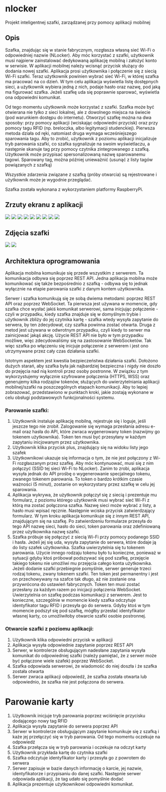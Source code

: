 # nlocker
Projekt inteligentnej szafki, zarządzanej przy pomocy aplikacji mobilnej

## Opis
Szafka, znajdując się w stanie fabrycznym, rozgłasza własną sieć Wi-Fi o odpowiedniej nazwie (NLocker). Aby móc korzystać z szafki, użytkownik musi najpierw zainstalować dedykowaną aplikację mobilną i założyć konto w serwisie. W aplikacji mobilnej należy wcisnąć przycisk służący do dodania nowej szafki. Aplikacja prosi użytkownika i połączenie się z siecią Wi-Fi szafki. Teraz użytkownik powinien wybrać sieć Wi-Fi, w której szafka ma pracować na co dzień. W tym celu aplikacja wyświetla listę dostępnych sieci, a użytkownik wybiera jedną z nich, podaje hasło oraz nazwę, pod jaką ma figurować szafka. Jeżeli szafkę uda się poprawnie sparować, wyświetla ona odpowiedni komunikat.

Od tego momentu użytkownik może korzystać z szafki. Szafka może być otwierana nie tylko z sieci lokalnej, ale z dowolnego miejsca na świecie (pod warunkiem dostępu do internetu). Otworzyć szafkę można na dwa sposoby: przy pomocy aplikacji (wciskając odpowiedni przycisk) oraz przy pomocy tagu RFID (np. breloczka, albo legitymacji studenckiej). Pierwsza metoda działa od ręki, natomiast druga wymaga wcześniejszego sparowania tagu. Aby to zrobić, użytkownik z poziomu aplikacji inicjalizuje tryb parowania szafki, co szafka sygnalizuje na swoim wyświetlaczu, a następnie skanuje tag przy pomocy czytnika zintegrowanego z szafką. Użytkownik może przypisać spersonalizowaną nazwę sparowanemu tagowi. Sparowany tag, można później unieważnić (usunąć z listy tagów powiązanych z szafką)

Wszystkie zdarzenia związane z szafką (próby otwarcia) są rejestrowane i użytkownik może je wygodnie przeglądać.

Szafka została wykonana z wykorzystaniem platformy RaspberryPi.

## Zrzuty ekranu z aplikacji
![](./img/login.jpg)
![](./img/signin.jpg)
![](./img/menu.jpg)
![](./img/lista_szafek.jpg)
![](./img/historia_szafki.jpg)
![](./img/panel_szafki.jpg)
![](./img/zmiana_nazwy_szafki.jpg)
![](./img/zarzadzanie_tagami.jpg)
![](./img/historia_szafki.jpg)

## Zdjęcia szafki
![](./img/szafka_otwarta.jpg)
![](./img/szafka_zamknięta.jpg)

## Architektura oprogramowania
Aplikacja mobilna komunikuje się przede wszystkim z serwerem. Ta komunikacja odbywa się poprzez REST API. Jedna aplikacja mobilna może komunikować się także bezpośrednio z szafką - odbywa się to jednak wyłącznie na etapie parowania szafki z danym kontem użytkownika.

Serwer i szafka komunikują się ze sobą dwiema metodami: poprzez REST API oraz poprzez WebSocket. Ta pierwsza jest używana w momencie, gdy szafka chce wysłać jakiś komunikat serwerowi, sama inicjując połączenie - czyli w przypadku, kiedy szafka znajduje się w domyślnym trybie i użytkownik zbliży do jej czytnika kartę - szafka wtedy wysyła zapytanie do serwera, by ten zdecydował, czy szafka powinna zostać otwarta. Druga z metod jest używana w odwrotnym przypadku, czyli kiedy to serwer ma zainicjować jakąś akcję. Użycie REST API nie było w tym przypadku możliwe, więc zdecydowaliśmy się na zastosowanie WebSocketów. Tak więc szafka po włączeniu się inicjuje połączenie z serwerem i jest ono utrzymywane przez cały czas działania szafki.

Istotnym aspektem jest kwestia bezpieczeństwa działania szafki. Dołożono dużych starań, aby szafka była jak najbardziej bezpieczna i nigdy nie doszło do przejęcia nad nią kontroli przez osoby postronne. W związku z tym wykorzystujemy wyłącznie szyfrowane połączenia (HTTPS, WSS) oraz generujemy kilka rodzajów tokenów, służących do uwierzytelniania aplikacji mobilnej/szafki na poszczególnych etapach komunikacji. Aby to lepiej zobrazować, przedstawiono w punktach kroki, jakie zostają wykonane w celu obsługi podstawowych funkcjonalności systemu.

### Parowanie szafki:
1. Użytkownik instaluje aplikację mobilną, rejestruje się i loguje, jeśli jeszcze tego nie zrobił. Zalogowanie się wymaga przesłania adresu e-mail oraz hasła do API, które zwraca wygenerowany token (nazwijmy go tokenem użytkownika). Token ten musi być przesyłany w każdym zapytaniu inicjowanym przez użytkownika.
2. Użytkownik klika przycisk plus, znajdujący się na widoku listy jego szafek
3. Użytkownikowi ukazuje się informacja o tym, że nie jest połączony z Wi-Fi rozgłaszanym przez szafkę. Aby móc kontynuować, musi się z nim połączyć (SSID tej sieci Wi-Fi to NLocker). Zanim to zrobi, aplikacja wysyła jednak do API prośbę o wygenerowanie specjalnego tokenu, zwanego tokenem parowania. To token o bardzo krótkim czasie ważności (5 minut), zostanie on wykorzystany przez szafkę w celu jej sparowania.
4. Aplikacja wykrywa, że użytkownik połączył się z siecią i prezentuje mu formularz, z poziomu którego użytkownik musi wybrać sieć Wi-Fi z którą ma zostać połączona szafka. Nazwę sieci może wybrać z listy, a hasło musi wpisać ręcznie. Następnie wciska przycisk zatwierdzający formularz. W tym kroku aplikacja komunikuje się z innym REST API, znajdującym się na szafkę. Po zatwierdzeniu formularze przesyła do tego API nazwę sieci, hasło do sieci, token parowania oraz zdefiniowaną przez użytkownika nazwę szafki.
5. Szafka próbuje się połączyć z siecią Wi-Fi przy pomocy podanego SSID i hasła. Jeżeli jej się uda, wysyła zapytanie do serwera, które dodaje ją do listy szafek użytkownika. Szafka uwierzytelnia się tu tokenem parowania. Użycie innego rodzaju tokenu było tu konieczne, ponieważ w sytuacji gdyby ktoś próbował podszywać się pod szafkę, przejęcie takiego tokenu nie umożliwi mu przejęcia całego konta użytkownika. Jeżeli dodanie szafki przebiegnie pomyślnie, serwer generuje trzeci rodzaj tokenu, zwany tokenem szafki. Ten token jest permanentny i jest on przechowywany na szafce tak długo, aż nie zostanie ona przywrócona do ustawień fabrycznych. Token ten musi zostać przesłany za każdym razem po inicjacji połączenia WebSocket. Uwierzytelnia on szafkę podczas komunikacji z serwerem. Jest to konieczne, szczególnie w momencie kiedy szafka odczytuje identyfikator tagu RFID i przesyła go do serwera. Gdyby ktoś w tym momencie podszył się pod szafkę, mógłby przesłać identyfikator własnej karty, co umożliwiłoby otwarcie szafki osobie postronnej.

### Otwarcie szafki z poziomu aplikacji:

1. Użytkownik klika odpowiedni przycisk w aplikacji
2. Aplikacja wysyła odpowiednie zapytanie poprzez REST API
3. Serwer, w kontrolerze obsługującym nadesłane zapytania wysyła komunikat do odpowiedniej szafki (należy pamiętać, że z serwer może być połączone wiele szafek) poprzez WebSocket.
4. Szafka odpowiada serwerowi, że wiadomość do niej doszła i że szafka została otwarta
5. Serwer zwraca aplikacji odpowiedź, że szafka została otwarta lub odpowiednio, że szafka nie jest połączona do serwera.

# Parowanie karty

1. Użytkownik inicjuje tryb parowania poprzez wciśnięcie przycisku dodającego nowy tag RFID
2. Aplikacja wysyła zapytanie do serwera poprzez API
3. Serwer w kontrolerze obsługującym zapytanie komunikuje się z szafką i każe jej przełączyć się w tryb parowania. Od tego momentu oczekuje na odpowiedź
4. Szafka przełącza się w tryb parowania i oczekuje na odczyt karty
5. Użytkownik przykłada kartę do czytnika szafki
6. Szafka odczytuje identyfikator karty i przesyła go z powrotem do serwera
7. Serwer zapisuje w bazie danych informację o karcie, jej nazwie, identyfikatorze i przypisaniu do danej szafki. Następnie serwer odpowiada aplikacji, że tag udało się pomyślnie dodać
8. Aplikacja prezentuje użytkownikowi odpowiedni komunikat.

